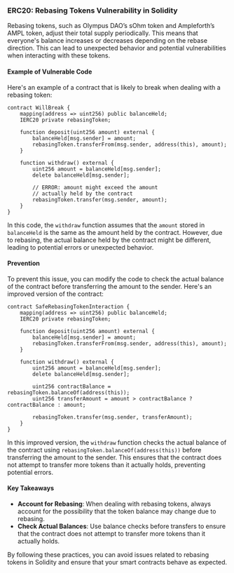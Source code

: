 ### ERC20: Rebasing Tokens Vulnerability in Solidity

Rebasing tokens, such as Olympus DAO’s sOhm token and Ampleforth’s AMPL token, adjust their total supply periodically. This means that everyone's balance increases or decreases depending on the rebase direction. This can lead to unexpected behavior and potential vulnerabilities when interacting with these tokens.

#### Example of Vulnerable Code

Here's an example of a contract that is likely to break when dealing with a rebasing token:

```solidity
contract WillBreak {
    mapping(address => uint256) public balanceHeld;
    IERC20 private rebasingToken;

    function deposit(uint256 amount) external {
        balanceHeld[msg.sender] = amount;
        rebasingToken.transferFrom(msg.sender, address(this), amount);
    }

    function withdraw() external {
        uint256 amount = balanceHeld[msg.sender];
        delete balanceHeld[msg.sender];

        // ERROR: amount might exceed the amount 
        // actually held by the contract
        rebasingToken.transfer(msg.sender, amount);
    }
}
```

In this code, the `withdraw` function assumes that the `amount` stored in `balanceHeld` is the same as the amount held by the contract. However, due to rebasing, the actual balance held by the contract might be different, leading to potential errors or unexpected behavior.

#### Prevention

To prevent this issue, you can modify the code to check the actual balance of the contract before transferring the amount to the sender. Here's an improved version of the contract:

```solidity
contract SafeRebasingTokenInteraction {
    mapping(address => uint256) public balanceHeld;
    IERC20 private rebasingToken;

    function deposit(uint256 amount) external {
        balanceHeld[msg.sender] = amount;
        rebasingToken.transferFrom(msg.sender, address(this), amount);
    }

    function withdraw() external {
        uint256 amount = balanceHeld[msg.sender];
        delete balanceHeld[msg.sender];

        uint256 contractBalance = rebasingToken.balanceOf(address(this));
        uint256 transferAmount = amount > contractBalance ? contractBalance : amount;

        rebasingToken.transfer(msg.sender, transferAmount);
    }
}
```

In this improved version, the `withdraw` function checks the actual balance of the contract using `rebasingToken.balanceOf(address(this))` before transferring the amount to the sender. This ensures that the contract does not attempt to transfer more tokens than it actually holds, preventing potential errors.

#### Key Takeaways

- **Account for Rebasing**: When dealing with rebasing tokens, always account for the possibility that the token balance may change due to rebasing.
- **Check Actual Balances**: Use balance checks before transfers to ensure that the contract does not attempt to transfer more tokens than it actually holds.

By following these practices, you can avoid issues related to rebasing tokens in Solidity and ensure that your smart contracts behave as expected.